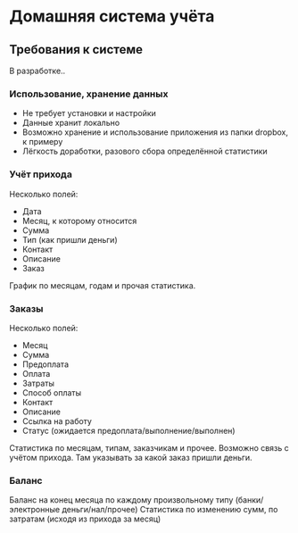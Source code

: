 # Домашняя система учёта

## Требования к системе

В разработке..

### Использование, хранение данных
* Не требует установки и настройки
* Данные хранит локально
* Возможно хранение и использование приложения из папки dropbox, к примеру
* Лёгкость доработки, разового сбора определённой статистики

### Учёт прихода
Несколько полей:
* Дата
* Месяц, к которому относится
* Сумма
* Тип (как пришли деньги)
* Контакт
* Описание
* Заказ

График по месяцам, годам и прочая статистика.

### Заказы
Несколько полей:
* Месяц
* Сумма
* Предоплата
* Оплата
* Затраты
* Способ оплаты
* Контакт
* Описание
* Ссылка на работу
* Статус (ожидается предоплата/выполнение/выполнен)

Статистика по месяцам, типам, заказчикам и прочее.
Возможно связь с учётом прихода. Там указывать за какой заказ пришли деньги.

### Баланс
Баланс на конец месяца по каждому произвольному типу (банки/электронные деньги/нал/прочее)
Статистика по изменению сумм, по затратам (исходя из прихода за месяц)

